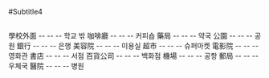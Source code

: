 #Subtitle4

##

學校外面 -- -- -- 학교 밖
咖啡廳 -- -- -- 커피숍
藥局 -- -- -- 약국
公園 -- -- -- 공원
銀行 -- -- -- 은행
美容院 -- -- -- 미용실
超市 -- -- -- 슈퍼마켓
電影院 -- -- -- 영화관
書店 -- -- -- 서점
百貨公司 -- -- -- 백화점
機場 -- -- -- 공항
郵局 -- -- -- 우체국
醫院 -- -- -- 병원
